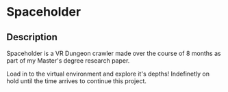  # Spaceholder
 
 ## Description
 Spaceholder is a VR Dungeon crawler made over the course of 8 months as part of my Master's degree research paper. 

 Load in to the virtual environment and explore it's depths! Indefinetly on hold until the time arrives to continue this project.
